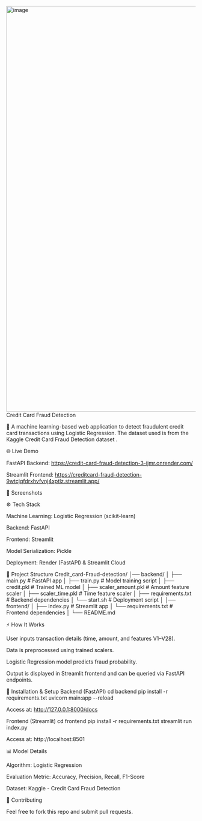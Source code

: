 <img width="1920" height="1080" alt="image" src="https://github.com/user-attachments/assets/05a558a9-2fe1-45fe-bc4e-ad3da1955f80" />Credit Card Fraud Detection

🚀 A machine learning-based web application to detect fraudulent credit card transactions using Logistic Regression.
The dataset used is from the Kaggle Credit Card Fraud Detection dataset
.

🌐 Live Demo

FastAPI Backend: https://credit-card-fraud-detection-3-ijmr.onrender.com/

Streamlit Frontend: https://creditcard-fraud-detection-9wtcjqfdrxhvfvnj4xptlz.streamlit.app/

📸 Screenshots




⚙️ Tech Stack

Machine Learning: Logistic Regression (scikit-learn)

Backend: FastAPI

Frontend: Streamlit

Model Serialization: Pickle

Deployment: Render (FastAPI) & Streamlit Cloud

📂 Project Structure
Credit_card-Fraud-detection/
│── backend/
│   ├── main.py                # FastAPI app
│   ├── train.py               # Model training script
│   ├── credit.pkl             # Trained ML model
│   ├── scaler_amount.pkl      # Amount feature scaler
│   ├── scaler_time.pkl        # Time feature scaler
│   ├── requirements.txt       # Backend dependencies
│   └── start.sh               # Deployment script
│
│── frontend/
│   ├── index.py               # Streamlit app
│   └── requirements.txt       # Frontend dependencies
│
└── README.md

⚡ How It Works

User inputs transaction details (time, amount, and features V1–V28).

Data is preprocessed using trained scalers.

Logistic Regression model predicts fraud probability.

Output is displayed in Streamlit frontend and can be queried via FastAPI endpoints.

🚀 Installation & Setup
Backend (FastAPI)
cd backend
pip install -r requirements.txt
uvicorn main:app --reload


Access at: http://127.0.0.1:8000/docs

Frontend (Streamlit)
cd frontend
pip install -r requirements.txt
streamlit run index.py


Access at: http://localhost:8501

📊 Model Details

Algorithm: Logistic Regression

Evaluation Metric: Accuracy, Precision, Recall, F1-Score

Dataset: Kaggle - Credit Card Fraud Detection

🤝 Contributing

Feel free to fork this repo and submit pull requests.
